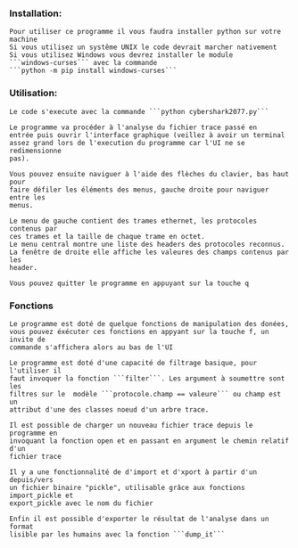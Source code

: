 ### Installation:
    Pour utiliser ce programme il vous faudra installer python sur votre machine
    Si vous utilisez un systême UNIX le code devrait marcher nativement
    Si vous utilisez Windows vous devrez installer le module 
    ```windows-curses``` avec la commande 
    ```python -m pip install windows-curses```

### Utilisation:
    Le code s'execute avec la commande ```python cybershark2077.py```

    Le programme va procéder à l'analyse du fichier trace passé en 
    entrée puis ouvrir l'interface graphique (veillez à avoir un terminal
    assez grand lors de l'execution du programme car l'UI ne se redimensionne
    pas).

    Vous pouvez ensuite naviguer à l'aide des flèches du clavier, bas haut pour 
    faire défiler les éléments des menus, gauche droite pour naviguer entre les 
    menus.

    Le menu de gauche contient des trames ethernet, les protocoles contenus par 
    ces trames et la taille de chaque trame en octet.
    Le menu central montre une liste des headers des protocoles reconnus.
    La fenêtre de droite elle affiche les valeures des champs contenus par les
    header.

    Vous pouvez quitter le programme en appuyant sur la touche q

### Fonctions
    Le programme est doté de quelque fonctions de manipulation des donées, 
    vous pouvez éxécuter ces fonctions en appyant sur la touche f, un invite de
    commande s'affichera alors au bas de l'UI

    Le programme est doté d'une capacité de filtrage basique, pour l'utiliser il
    faut invoquer la fonction ```filter```. Les argument à soumettre sont les 
    filtres sur le  modèle ```protocole.champ == valeure``` ou champ est un 
    attribut d'une des classes noeud d'un arbre trace.

    Il est possible de charger un nouveau fichier trace depuis le programme en
    invoquant la fonction open et en passant en argument le chemin relatif d'un
    fichier trace

    Il y a une fonctionnalité de d'import et d'xport à partir d'un depuis/vers
    un fichier binaire "pickle", utilisable grâce aux fonctions import_pickle et
    export_pickle avec le nom du fichier

    Enfin il est possible d'exporter le résultat de l'analyse dans un format 
    lisible par les humains avec la fonction ```dump_it```